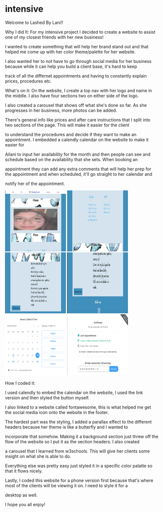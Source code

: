 # intensive

Welcome to Lashed By Lani!!

Why I did It:
For my intensive project I decided to create a website to assist one of my closest friends with her new business! 

I wanted to create something that will help her brand stand out and that helped me come up with her color theme/palette for her website. 

I also wanted her to not have to go through social media for her business because while it can help you build a client base, it's hard to keep 

track of all the differnet appointments and having to constantly explain prices, procedures etc.


What's on it: 
On the website, I create a top nav with her logo and name in the middle. I also have four sections two on either side of the logo.

I also created a carousel that shows off what she's done so far. As she progresses in her business, more photos can be added.

There's general info like prices and after care instructions that I split into two sections of the page. This will make it easier for the client

to understand the procedures and decide if they want to make an appointment. I embedded a calendly calendar on the website to make it easier for

Ailani to input her availability for the month and then people can see and schedule based on the availability that she sets. When booking an

appointment they can add any extra comments that will help her prep for the appointment and when scheduled, it'll go straight to her calendar and 

notify her of the appointment.

  <img src="images/Home.png" width="200" height="200">
  <img src="images/prices.png" width="200" height="200">
  <img src="images/instructions.png" width="200" height="200">
  <img src="images/footer.png" width="200" height="200">
  <img src="images/calendar.png" width="200" height="200">
  <img src="images/confirmation.png" width="200" height="200">
  
How I coded it: 

I used calendly to embed the calendar on the website, I used the link version and then styled the button myself.

I also linked to a website called fontawesome, this is what helped me get the social media icon onto the website in the footer.

The hardest part was the styling, I added a parallax effect to the different headers because her theme is like a butterfly and I wanted to 

incorporate that somehow. Making it a background section just threw off the flow of the website so I put it as the section headers. I also created

a carousel that I learned from w3schools. This will give her clients some insight on what she is able to do.

Everything else was pretty easy just styled it in a specific color palatte so that it flows nicely.

Lastly, I coded this website for a phone version first because that's where most of the clients will be viewing it on. I need to style it for a

desktop as well.

I hope you all enjoy!

